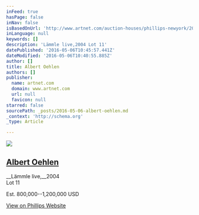 ```yaml
---
inFeed: true
hasPage: false
inNav: false
isBasedOnUrl: 'http://www.artnet.com/auction-houses/phillips-newyork/20th-century-contemporary-art-evening-sale-2-8-May-2016/'
inLanguage: null
keywords: []
description: 'Lämmle live,2004 Lot 11'
datePublished: '2016-05-06T10:45:57.441Z'
dateModified: '2016-05-06T10:40:55.885Z'
author: []
title: Albert Oehlen
authors: []
publisher:
  name: artnet.com
  domain: www.artnet.com
  url: null
  favicon: null
starred: false
sourcePath: _posts/2016-05-06-albert-oehlen.md
_context: 'http://schema.org'
_type: Article

---
```

![](https://the-grid-user-content.s3-us-west-2.amazonaws.com/ad78673a-50d9-490c-ae98-e31f78ecac7e.png)

## [Albert Oehlen][0]

__Lämmle live,__2004  
Lot 11

Est. 800,000--1,200,000 USD

[View on Phillips Website][1]

[0]: http://www.artnet.com/auction-houses/phillips-newyork/artist-albert-oehlen-2/
[1]: http://phillips.com/detail/ALBERT-OEHLEN/NY010316/11